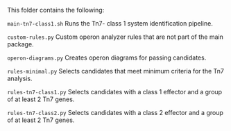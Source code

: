 This folder contains the following:

`main-tn7-class1.sh` Runs the Tn7- class 1 system identification pipeline. 

`custom-rules.py` Custom operon analyzer rules that are not part of the main package.

`operon-diagrams.py` Creates operon diagrams for passing candidates.

`rules-minimal.py` Selects candidates that meet minimum criteria for the Tn7 analysis.

`rules-tn7-class1.py` Selects candidates with a class 1 effector and a group of at least 2 Tn7 genes.

`rules-tn7-class2.py` Selects candidates with a class 2 effector and a group of at least 2 Tn7 genes.
